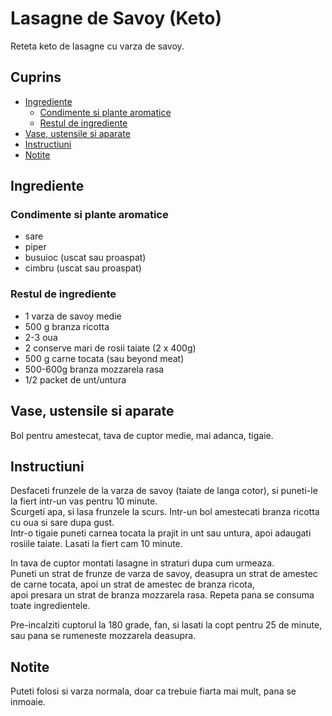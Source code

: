 <!-- omit in toc -->
# Lasagne de Savoy (Keto)

Reteta keto de lasagne cu varza de savoy.

<!-- omit in toc -->
## Cuprins

- [Ingrediente](#ingrediente)
  - [Condimente si plante aromatice](#condimente-si-plante-aromatice)
  - [Restul de ingrediente](#restul-de-ingrediente)
- [Vase, ustensile si aparate](#vase-ustensile-si-aparate)
- [Instructiuni](#instructiuni)
- [Notite](#notite)

## Ingrediente

### Condimente si plante aromatice

- sare
- piper
- busuioc (uscat sau proaspat)
- cimbru (uscat sau proaspat)

### Restul de ingrediente

- 1 varza de savoy medie
- 500 g branza ricotta
- 2-3 oua
- 2 conserve mari de rosii taiate (2 x 400g)
- 500 g carne tocata (sau beyond meat)
- 500-600g branza mozzarela rasa
- 1/2 packet de unt/untura

## Vase, ustensile si aparate

Bol pentru amestecat, tava de cuptor medie, mai adanca, tigaie.

## Instructiuni

Desfaceti frunzele de la varza de savoy (taiate de langa cotor), si puneti-le la fiert intr-un vas pentru 10 minute.  
Scurgeti apa, si lasa frunzele la scurs. Intr-un bol amestecati branza ricotta cu oua si sare dupa gust.  
Intr-o tigaie puneti carnea tocata la prajit in unt sau untura, apoi adaugati rosiile taiate. Lasati la fiert cam 10 minute.  

In tava de cuptor montati lasagne in straturi dupa cum urmeaza.  
Puneti un strat de frunze de varza de savoy, deasupra un strat de amestec de carne tocata, apoi un strat de amestec de branza ricota,  
apoi presara un strat de branza mozzarela rasa. Repeta pana se consuma toate ingredientele.

Pre-incalziti cuptorul la 180 grade, fan, si lasati la copt pentru 25 de minute, sau pana se rumeneste mozzarela deasupra.

## Notite

Puteti folosi si varza normala, doar ca trebuie fiarta mai mult, pana se inmoaie.
